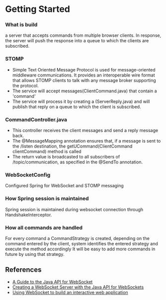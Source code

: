 # Getting Started

### What is build
a server that accepts commands from multiple browser clients. In response, the server will push the response into a queue to which the clients are subscribed.


### STOMP
* Simple Text Oriented Message Protocol is used for message-oriented middleware communications. It provides an interoperable wire format that allows STOMP clients to talk with any message broker supporting the protocol.
* The service will accept messages(ClientCommand.java) that contain a 'command'
* The service will process it by creating a (ServerReply.java) and will publish that reply on a queue to which the client is subscribed. 

### CommandController.java
* This controller receives the client messages and send a reply message back.
* The @MessageMapping annotation ensures that, if a message is sent to the /listen destination, the getUCommand(ClientCommand clientCommand) method is called
* The return value is broadcasted to all subscribers of /topic/communication, as specified in the @SendTo annotation.

### WebSocketConfig
Configured Spring for WebSocket and STOMP messaging

### How Spring session is maintained
Spring session is maintained during websocket connection through HandshakeInterceptor. 

### How all commands are handled
For every command a CommandStrategy is created, depending on the command entered by the client, system identifies the entered strategy and execute the method accordingly
It will be easy to add more commands in future by using that strategy.

## References
* [A Guide to the Java API for WebSocket](https://www.baeldung.com/java-websockets)
* [Creating a WebSocket Server with the Java API for WebSockets](https://www.nexmo.com/blog/2018/10/22/create-websocket-server-java-api-dr)
* [Using WebSocket to build an interactive web application](https://spring.io/guides/gs/messaging-stomp-websocket/)
